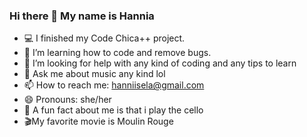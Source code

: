 ### Hi there 👋 My name is Hannia 

- &#128187; I finished my Code Chica++ project.
- &#127802; I’m learning how to code and remove bugs.
- 🤔 I’m looking for help with any kind of coding and any tips to learn
- &#127932; Ask me about music any kind lol 
- 📫 How to reach me: hanniisela@gmail.com
- 😄 Pronouns: she/her
- &#127931;  A fun fact about me is that i play the cello 
- &#x1F3AC;My favorite movie is Moulin Rouge

